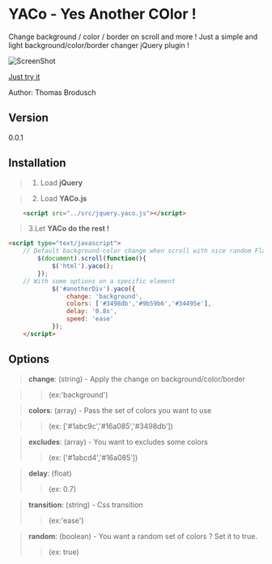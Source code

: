 # YACo - Yes Another COlor !
Change background / color / border on scroll and more !
Just a simple and light background/color/border changer jQuery plugin ! 

![ScreenShot](http://rawgithub.com/tom4dev/YACo/gh-pages/logo.png)




[Just try it](http://tom4dev.github.io/YACo)


Author: Thomas Brodusch

Version
---------
0.0.1

Installation
-------------
> 1. Load **jQuery**
	
> 2. Load **YACo.js**
```html
	<script src="../src/jquery.yaco.js"></script>
```

> 3.Let **YACo do the rest !**
```html
<script type="text/javascript">
	// Default background-color change when scroll with nice random Flat colours !
		$(document).scroll(function(){
        	$('html').yaco();
        });
	// With some options on a specific element
			$('#anotherDiv').yaco({
				change: 'background',
				colors: ['#3498db','#9b59b6','#34495e'],
				delay: '0.8s',
				speed: 'ease'
			});
	</script>
```


Options
-----------
> **change**: (string) - Apply the change on background/color/border 
			
>> (ex:'background')
	
>**colors**: (array) - Pass the set of colors you want to use 
			
>>(ex: ['#1abc9c','#16a085','#3498db'])

>**excludes**: (array) - You want to excludes some colors
>>(ex: ['#1abcd4','#16a085'])

>**delay**: (float) 
>>(ex: 0.7)

>**transition**: (string) - Css transition 
>> (ex:'ease')

>**random**: (boolean) - You want a random set of colors ? Set it to true.
>>(ex: true)


	